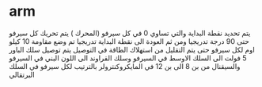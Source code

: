 # arm
يتم تحديد نقطة البداية والتي تساوي 0 في كل سيرفو (المحرك ) 
يتم تحريك كل سيرفو حتى 90 درجة تدريجيا ومن ثم العودة الى نقطة البداية تدريجيا 
تم وضع مقاومة 10 كيلو اوم لكل سيرفو حتى يتم التقليل من استهلاك الطاقة 
في التوصيل يتم توصيل سلك الباور 5 فولت الى السلك الاوسط في السيرفو وسلك القراوند الى اللون البني في السيرفو والسيقنال من بن 8 الى بن 12 في المايكروكنترولر بالترتيب لكل سيرفو في السلك البرتقالي
